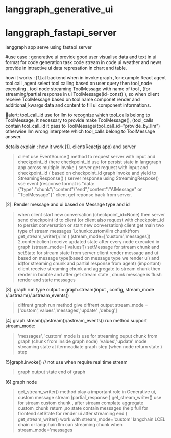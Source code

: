 # langgraph_generative_ui


# langgraph_fastapi_server
langgraph app  serve using fastapi server


#use case :
generative ui provide good user visualise data and text in ui format
for code generation task code stream in code ui
weather and news provide in intractive ui
data represation in chart and table.


how it works :
[1].at backend when in invoke graph  ,for example  React agent tool call ,agent select tool calling based on user query then tool_node executing , tool node
streaming ToolMessage with name of tool , (for streaming/partial response in ui ToolMessage(id=const) ), so when client receive ToolMessage based on tool name componet render and additional_kwargs data and content to fill ui component informations.

🔴alert: tool_call_id use for llm to recognize which tool_calls belong to ToolMessage, it necessary to provide make  ToolMessage(),
(tool_calls contain tool_call_id it pass to ToolMessage(tool_call_id="provide_by_llm") otherwise llm wrong interprete which tool_calls belong to  ToolMessage answer. 

details explain  : how it work
 [1]. client(Reactjs app) and server    
 
>client use EventSource() method to request server with input and checkpoint_id (here checkpoint_id use for persist state in  langgraph app across multiple invoke )
>server get request with input and checkpoint_id ( based on checkpoint_id graph invoke and yield to StreamingResponse() )
>server response using StreamingRespose() sse event (response format is    "data:{"type":"chunk"/"content"/"end","content":"AIMessage" or "ToolMessage"}"
>client get reponse back from server.

[2]. Render message and ui based on  Message type and id 
>when client start new conversation (checkpoint_id=None) then server send checkpoint id to client (or client also request with checkpoint_id to persist conversation or start new conversation)
>client get main two type of stream messages 
1.chunk:custom/llm chunk(from get_stream_writer()/llm ) (stream_mode=['custom','messages])
2.content:client receive updated state after every node executed in graph (stream_mode=['values'])
>setMessage for stream chunk and setState for stream state from server
>client render message and ui based on message type(based on message type we render ui) and id(for streaming chunk and partial response from agent)
>(important) client receive streaming chunk and aggregate to stream chunk then render in  bubble  and after get stream state , chunk message is flush render and  state messages


[3]. graph run type   output = graph.stream(input , config, stream_mode )/.astream()/.astream_events()   
>diffrent graph run method give diffrent output
>stream_mode =['custom','values','messages','update' ,'debug']


[4] graph.stream()/astream()/astream_events() run method support stream_mode:
>'messages', 'custom' mode is use for streaming ouput chunk from graph  (chunk from inside graph node)
>'values','update' mode streaming state at itermeadiate graph step (when node return state )  step  

[5]graph.invoke()     // not use when require real time stream
>graph output state end of graph


[6].graph node
>get_stream_writer() method play a important role in Generative ui, custom message stream (partial_response )
>get_stream_writer() use for stream custom  chunk , after stream complate aggregate custom_chunk return ,so state contain messages  (help full for frontend setState for render ui atfer streaming end )
>get_stream_writer() work with stream_mode='custom'
>langchain LCEL chain or langchain llm can streaming chunk when stream_mode='messages
